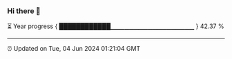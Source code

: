 ### Hi there 👋

⏳ Year progress { ████████████▁▁▁▁▁▁▁▁▁▁▁▁▁▁▁▁▁▁ } 42.37 %

---

⏰ Updated on Tue, 04 Jun 2024 01:21:04 GMT


